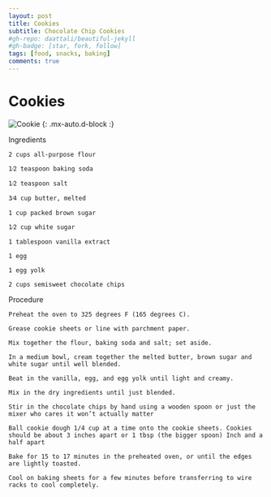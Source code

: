 ```yaml
---
layout: post
title: Cookies
subtitle: Chocolate Chip Cookies
#gh-repo: daattali/beautiful-jekyll
#gh-badge: [star, fork, follow]
tags: [food, snacks, baking]
comments: true
---
```

# Cookies
![Cookie](https://images.squarespace-cdn.com/content/v1/5deb27e855fdc250c0a01b91/1659413338888-WTYU5KZX0L39TI8NJYTF/unsplash-image-7mh-czWZRsA.jpg?format=300w) {: .mx-auto.d-block :}

Ingredients 

    2 cups all-purpose flour 

    1⁄2 teaspoon baking soda 

    1⁄2 teaspoon salt 

    3⁄4 cup butter, melted 

    1 cup packed brown sugar 

    1⁄2 cup white sugar 

    1 tablespoon vanilla extract 

    1 egg 

    1 egg yolk 

    2 cups semisweet chocolate chips 

Procedure 

    Preheat the oven to 325 degrees F (165 degrees C).

    Grease cookie sheets or line with parchment paper. 

    Mix together the flour, baking soda and salt; set aside. 

    In a medium bowl, cream together the melted butter, brown sugar and white sugar until well blended. 

    Beat in the vanilla, egg, and egg yolk until light and creamy. 

    Mix in the dry ingredients until just blended. 

    Stir in the chocolate chips by hand using a wooden spoon or just the mixer who cares it won’t actually matter

    Ball cookie dough 1/4 cup at a time onto the cookie sheets. Cookies should be about 3 inches apart or 1 tbsp (the bigger spoon) Inch and a half apart 

    Bake for 15 to 17 minutes in the preheated oven, or until the edges are lightly toasted. 

    Cool on baking sheets for a few minutes before transferring to wire racks to cool completely. 